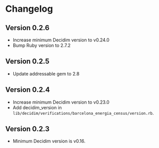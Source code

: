 # Changelog

## Version 0.2.6
- Increase minimum Decidim version to v0.24.0
- Bump Ruby version to 2.7.2
## Version 0.2.5
- Update addressable gem to 2.8

## Version 0.2.4
- Increase minimum Decidim version to v0.23.0
- Add decidim_version in `lib/decidim/verifications/barcelona_energia_census/version.rb`.

## Version 0.2.3
- Minimum Decidim version is v0.16.
